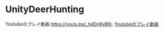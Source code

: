 # UnityDeerHunting
Youtubeのプレイ動画
https://youtu.be/_h4DnRyBN-
[Youtubeのプレイ動画](https://youtu.be/_h4DnRyBN-s)
